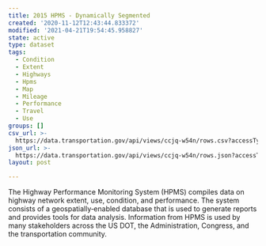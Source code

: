 ```yaml
---
title: 2015 HPMS - Dynamically Segmented
created: '2020-11-12T12:43:44.833372'
modified: '2021-04-21T19:54:45.958827'
state: active
type: dataset
tags:
  - Condition
  - Extent
  - Highways
  - Hpms
  - Map
  - Mileage
  - Performance
  - Travel
  - Use
groups: []
csv_url: >-
  https://data.transportation.gov/api/views/ccjq-w54n/rows.csv?accessType=DOWNLOAD
json_url: >-
  https://data.transportation.gov/api/views/ccjq-w54n/rows.json?accessType=DOWNLOAD
layout: post

---
```

The Highway Performance Monitoring System (HPMS) compiles data on highway network extent, use, condition, and performance.  The system consists of a geospatially‐enabled database that is used to generate reports and provides tools for data analysis.  Information from HPMS is used by many stakeholders across the US DOT, the Administration, Congress, and the transportation community.
